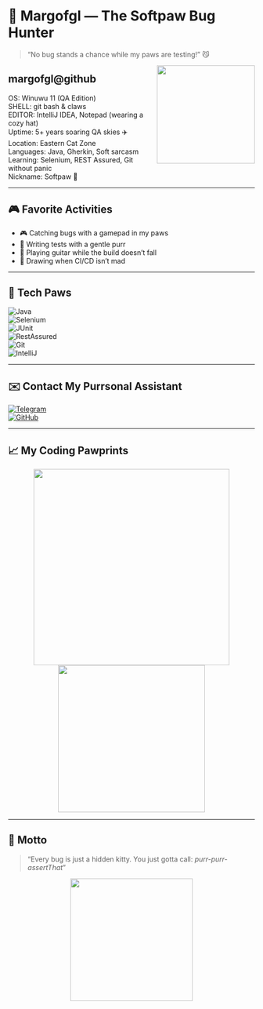 # 🐾 Margofgl — The Softpaw Bug Hunter

> “No bug stands a chance while my paws are testing!” 😼

<img src="https://media.giphy.com/media/JIX9t2j0ZTN9S/giphy.gif" width="200" align="right" />

## margofgl@github  
OS: Winuwu 11 (QA Edition)  <br>
SHELL: git bash & claws  <br>
EDITOR: IntelliJ IDEA, Notepad (wearing a cozy hat)  <br>
Uptime: 5+ years soaring QA skies ✈️  <br>
Location: Eastern Cat Zone  <br>
Languages: Java, Gherkin, Soft sarcasm  <br>
Learning: Selenium, REST Assured, Git without panic  <br>
Nickname: Softpaw 🐾  

---

## 🎮 Favorite Activities

- 🎮 Catching bugs with a gamepad in my paws  
- 🧪 Writing tests with a gentle purr  
- 🎸 Playing guitar while the build doesn’t fall  
- 🎨 Drawing when CI/CD isn’t mad  

---

## 🧰 Tech Paws

![Java](https://img.shields.io/badge/-Java-ffadc6?style=for-the-badge&logo=java&logoColor=white)  
![Selenium](https://img.shields.io/badge/-Selenium-b0e0e6?style=for-the-badge&logo=selenium)  
![JUnit](https://img.shields.io/badge/-JUnit-f9c5d1?style=for-the-badge&logo=junit5)  
![RestAssured](https://img.shields.io/badge/-RestAssured-ffc3a0?style=for-the-badge)  
![Git](https://img.shields.io/badge/-Git-d5a6bd?style=for-the-badge&logo=git)  
![IntelliJ](https://img.shields.io/badge/-IntelliJ_IDEA-ffcad4?style=for-the-badge&logo=intellij-idea)  

---

## ✉️ Contact My Purrsonal Assistant

[![Telegram](https://img.shields.io/badge/-@mrgtc-2CA5E0?style=flat&logo=telegram&logoColor=white)](https://t.me/mrgtc)  
[![GitHub](https://img.shields.io/badge/-margofgl-181717?style=flat&logo=github&logoColor=white)](https://github.com/margofgl)

---

## 📈 My Coding Pawprints

<p align="center">
  <img src="https://github-readme-stats.vercel.app/api?username=margofgl&show_icons=true&theme=catppuccin" width="400" />
  <img src="https://github-readme-stats.vercel.app/api/top-langs/?username=margofgl&layout=compact&theme=catppuccin" width="300" />
</p>

---

## 🐾 Motto

> “Every bug is just a hidden kitty. You just gotta call: *purr-purr-assertThat*”

<p align="center">
  <img src="https://media.giphy.com/media/mlvseq9yvZhba/giphy.gif" width="250" />
</p>

